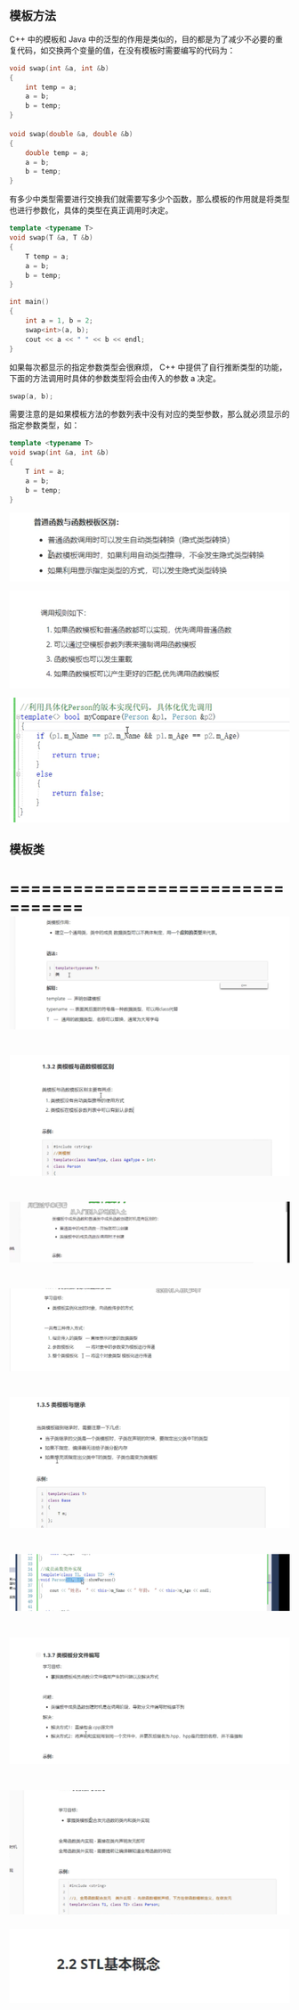 
## 模板方法

C++ 中的模板和 Java 中的泛型的作用是类似的，目的都是为了减少不必要的重复代码，如交换两个变量的值，在没有模板时需要编写的代码为：

```c++
void swap(int &a, int &b)
{
    int temp = a;
    a = b;
    b = temp;
}

void swap(double &a, double &b)
{
    double temp = a;
    a = b;
    b = temp;
}
```

有多少中类型需要进行交换我们就需要写多少个函数，那么模板的作用就是将类型也进行参数化，具体的类型在真正调用时决定。

```c++
template <typename T>
void swap(T &a, T &b)
{
    T temp = a;
    a = b;
    b = temp;
}
```

```c++
int main()
{
    int a = 1, b = 2;
    swap<int>(a, b);
    cout << a << " " << b << endl;
}
```

如果每次都显示的指定参数类型会很麻烦， C++ 中提供了自行推断类型的功能，下面的方法调用时具体的参数类型将会由传入的参数 a 决定。

```c++
swap(a, b);
```

需要注意的是如果模板方法的参数列表中没有对应的类型参数，那么就必须显示的指定参数类型，如：

```c++
template <typename T>
void swap(int &a, int &b)
{
    T int = a;
    a = b;
    b = temp;
}

```

![](附件/image/模板_image_1.png)

![](附件/image/模板_image_2.png)

![](附件/image/模板_image_3.png)


## 模板类

=================================
![模板_image_4.png](附件/image/模板_image_4.png)
=================================
![模板_image_5.png](附件/image/模板_image_5.png)
=================================
![模板_image_6.png](附件/image/模板_image_6.png)
=================================
![模板_image_7.png](附件/image/模板_image_7.png)
=================================
![模板_image_8.png](附件/image/模板_image_8.png)
=================================
![模板_image_9.png](附件/image/模板_image_9.png)
=================================
![模板_image_10.png](附件/image/模板_image_10.png)
=================================
![模板_image_11.png](附件/image/模板_image_11.png)
=================================
![模板_image_12.png](附件/image/模板_image_12.png)